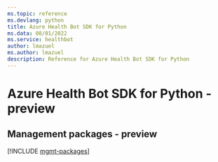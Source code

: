 ```yaml
---
ms.topic: reference
ms.devlang: python
title: Azure Health Bot SDK for Python
ms.data: 08/01/2022
ms.service: healthbot
author: lmazuel
ms.author: lmazuel
description: Reference for Azure Health Bot SDK for Python
---
```

# Azure Health Bot SDK for Python - preview

## Management packages - preview
[!INCLUDE [mgmt-packages](health-bot-mgmt-index.md)]